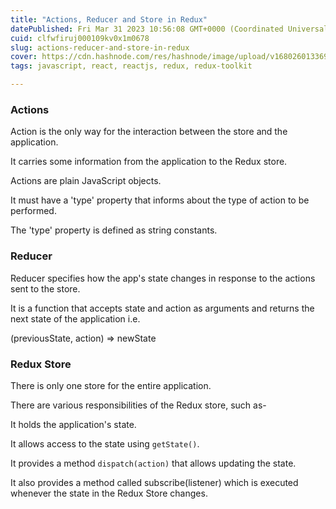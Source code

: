 ```yaml
---
title: "Actions, Reducer and Store in Redux"
datePublished: Fri Mar 31 2023 10:56:08 GMT+0000 (Coordinated Universal Time)
cuid: clfwfiruj000109kv0x1m0678
slug: actions-reducer-and-store-in-redux
cover: https://cdn.hashnode.com/res/hashnode/image/upload/v1680260133692/423f1e65-3a56-4b5d-a63b-2a96b55586ae.png
tags: javascript, react, reactjs, redux, redux-toolkit

---
```


### Actions

Action is the only way for the interaction between the store and the application.

It carries some information from the application to the Redux store.

Actions are plain JavaScript objects.

It must have a 'type' property that informs about the type of action to be performed.

The 'type' property is defined as string constants.

### Reducer

Reducer specifies how the app's state changes in response to the actions sent to the store.

It is a function that accepts state and action as arguments and returns the next state of the application i.e.

(previousState, action) =&gt; newState

### Redux Store

There is only one store for the entire application.

There are various responsibilities of the Redux store, such as-

It holds the application's state.

It allows access to the state using `getState()`.

It provides a method `dispatch(action)` that allows updating the state.

It also provides a method called subscribe(listener) which is executed whenever the state in the Redux Store changes.
